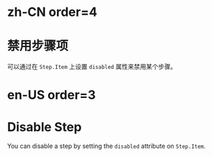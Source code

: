 # zh-CN order=4

# 禁用步骤项

可以通过在 `Step.Item` 上设置 `disabled` 属性来禁用某个步骤。

# en-US order=3

# Disable Step

You can disable a step by setting the `disabled` attribute on `Step.Item`.
